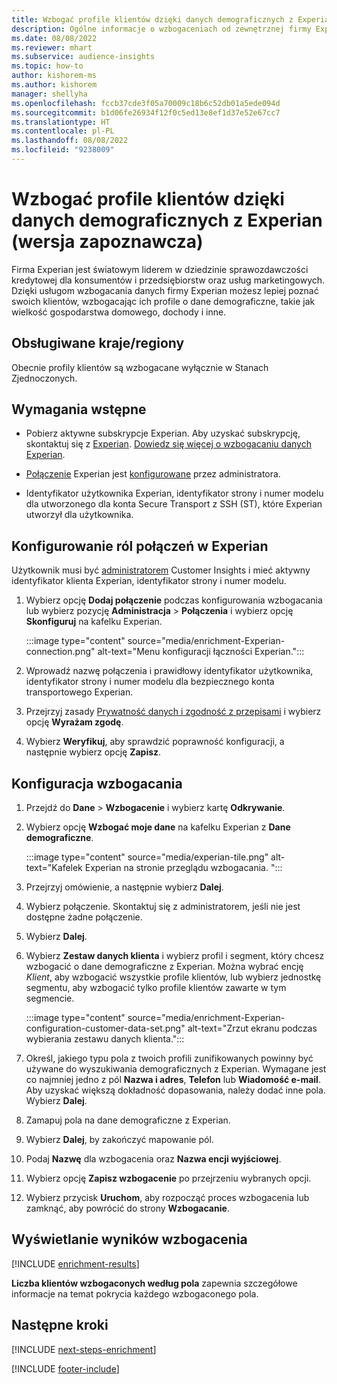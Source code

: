 ```yaml
---
title: Wzbogać profile klientów dzięki danych demograficznych z Experian (wersja zapoznawcza)
description: Ogólne informacje o wzbogaceniach od zewnętrznej firmy Experian.
ms.date: 08/08/2022
ms.reviewer: mhart
ms.subservice: audience-insights
ms.topic: how-to
author: kishorem-ms
ms.author: kishorem
manager: shellyha
ms.openlocfilehash: fccb37cde3f05a70009c18b6c52db01a5ede094d
ms.sourcegitcommit: b1d06fe26934f12f0c5ed13e8ef1d37e52e67cc7
ms.translationtype: HT
ms.contentlocale: pl-PL
ms.lasthandoff: 08/08/2022
ms.locfileid: "9238009"
---
```

# <a name="enrich-customer-profiles-with-demographics-from-experian-preview"></a>Wzbogać profile klientów dzięki danych demograficznych z Experian (wersja zapoznawcza)

Firma Experian jest światowym liderem w dziedzinie sprawozdawczości kredytowej dla konsumentów i przedsiębiorstw oraz usług marketingowych. Dzięki usługom wzbogacania danych firmy Experian możesz lepiej poznać swoich klientów, wzbogacając ich profile o dane demograficzne, takie jak wielkość gospodarstwa domowego, dochody i inne.

## <a name="supported-countriesregions"></a>Obsługiwane kraje/regiony

Obecnie profily klientów są wzbogacane wyłącznie w Stanach Zjednoczonych.

## <a name="prerequisites"></a>Wymagania wstępne

- Pobierz aktywne subskrypcje Experian. Aby uzyskać subskrypcję, skontaktuj się z [Experian](https://www.experian.com/marketing-services/contact). [Dowiedz się więcej o wzbogacaniu danych Experian](https://www.experian.com/marketing-services/microsoft?cmpid=ems_web_mci_cdppage).

- [Połączenie](connections.md) Experian jest [konfigurowane](#configure-the-connection-for-experian) przez administratora.

- Identyfikator użytkownika Experian, identyfikator strony i numer modelu dla utworzonego dla konta Secure Transport z SSH (ST), które Experian utworzył dla użytkownika.

## <a name="configure-the-connection-for-experian"></a>Konfigurowanie ról połączeń w Experian

Użytkownik musi być [administratorem](permissions.md#admin) Customer Insights i mieć aktywny identyfikator klienta Experian, identyfikator strony i numer modelu.

1. Wybierz opcję **Dodaj połączenie** podczas konfigurowania wzbogacania lub wybierz pozycję **Administracja** > **Połączenia** i wybierz opcję **Skonfiguruj** na kafelku Experian.

   :::image type="content" source="media/enrichment-Experian-connection.png" alt-text="Menu konfiguracji łączności Experian.":::

1. Wprowadź nazwę połączenia i prawidłowy identyfikator użytkownika, identyfikator strony i numer modelu dla bezpiecznego konta transportowego Experian.

1. Przejrzyj zasady [Prywatność danych i zgodność z przepisami](connections.md#data-privacy-and-compliance) i wybierz opcję **Wyrażam zgodę**.

1. Wybierz **Weryfikuj**, aby sprawdzić poprawność konfiguracji, a następnie wybierz opcję **Zapisz**.

## <a name="configure-the-enrichment"></a>Konfiguracja wzbogacania

1. Przejdź do **Dane** > **Wzbogacenie** i wybierz kartę **Odkrywanie**.

1. Wybierz opcję **Wzbogać moje dane** na kafelku Experian z **Dane demograficzne**.

   :::image type="content" source="media/experian-tile.png" alt-text="Kafelek Experian na stronie przeglądu wzbogacania. ":::

1. Przejrzyj omówienie, a następnie wybierz **Dalej**.

1. Wybierz połączenie. Skontaktuj się z administratorem, jeśli nie jest dostępne żadne połączenie.

1. Wybierz **Dalej**.

1. Wybierz **Zestaw danych klienta** i wybierz profil i segment, który chcesz wzbogacić o dane demograficzne z Experian. Można wybrać encję *Klient*, aby wzbogacić wszystkie profile klientów, lub wybierz jednostkę segmentu, aby wzbogacić tylko profile klientów zawarte w tym segmencie.

    :::image type="content" source="media/enrichment-Experian-configuration-customer-data-set.png" alt-text="Zrzut ekranu podczas wybierania zestawu danych klienta.":::

1. Określ, jakiego typu pola z twoich profili zunifikowanych powinny być używane do wyszukiwania demograficznych z Experian. Wymagane jest co najmniej jedno z pól **Nazwa i adres**, **Telefon** lub **Wiadomość e-mail**. Aby uzyskać większą dokładność dopasowania, należy dodać inne pola. Wybierz **Dalej**.

1. Zamapuj pola na dane demograficzne z Experian.

1. Wybierz **Dalej**, by zakończyć mapowanie pól.

1. Podaj **Nazwę** dla wzbogacenia oraz **Nazwa encji wyjściowej**.

1. Wybierz opcję **Zapisz wzbogacenie** po przejrzeniu wybranych opcji.

1. Wybierz przycisk **Uruchom**, aby rozpocząć proces wzbogacenia lub zamknąć, aby powrócić do strony **Wzbogacanie**.

## <a name="view-enrichment-results"></a>Wyświetlanie wyników wzbogacenia

[!INCLUDE [enrichment-results](includes/enrichment-results.md)]

**Liczba klientów wzbogaconych według pola** zapewnia szczegółowe informacje na temat pokrycia każdego wzbogaconego pola.

## <a name="next-steps"></a>Następne kroki

[!INCLUDE [next-steps-enrichment](includes/next-steps-enrichment.md)]

[!INCLUDE [footer-include](includes/footer-banner.md)]

